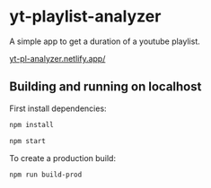 # yt-playlist-analyzer

A simple app to get a duration of a youtube playlist.

[yt-pl-analyzer.netlify.app/](https://yt-pl-analyzer.netlify.app)
## Building and running on localhost

First install dependencies:

```sh
npm install
```

```sh
npm start
```

To create a production build:

```sh
npm run build-prod
```


